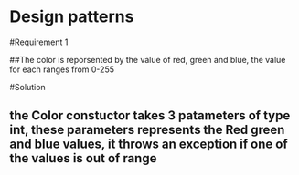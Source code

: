 # Design patterns

#Requirement 1

##The color is reporsented by the value of red, green and blue, the value for each ranges from 0-255

#Solution
## the Color constuctor takes 3 patameters of type int, these parameters represents the Red green and blue values, it throws an exception if one of the values is out of range

